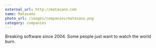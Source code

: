 ```yaml
---
external_url: http://matasano.com
name: Matasano
photo_url: /images/companies/matasano.png
category: companies
---
```

Breaking software since 2004. Some people just want to watch the world burn.
